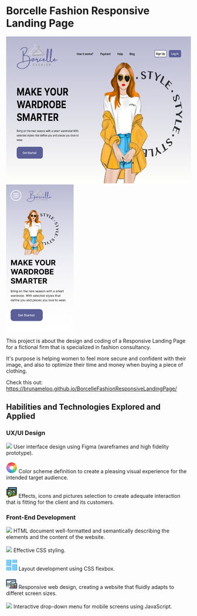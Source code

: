 # Borcelle Fashion Responsive Landing Page

<div style = "display: inlin_block">
<img src="https://github.com/brunameloo/BorcelleFashionResponsiveLandingPage/blob/main/img/borcelle-desktop-ui.svg" height="400"/>
<img src="https://github.com/brunameloo/BorcelleFashionResponsiveLandingPage/blob/main/img/borcelle-mobile-ui.svg" height="400"/>
</div>

This project is about the design and coding of a Responsive Landing Page for a fictional firm that is specialized in fashion consultancy.

It's purpose is helping women to feel more secure and confident with their image, and also to optimize their time and money when buying a piece of clothing.

Check this out:
https://brunameloo.github.io/BorcelleFashionResponsiveLandingPage/

## Habilities and Technologies Explored and Applied

### UX/UI Design

<div style="display: inline_block">
  <img src="https://cdn.jsdelivr.net/gh/devicons/devicon/icons/figma/figma-original.svg" width="30px"/>          
  User interface design using Figma (wareframes and high fidelity prototype).
</div>
<br>
<div style="display: inline_block">
  <img src="https://github.com/brunameloo/ReadMeIcons/blob/main/color%20palette.png" width="30px"/>          
  Color scheme definition to create a pleasing visual experience for the intended target audience.
</div>
<br>
<div style="display: inline_block">
  <img src="https://github.com/brunameloo/ReadMeIcons/blob/main/gallery.png" width="30px"/>          
  Effects, icons and pictures selection to create adequate interaction that is fitting for the client and its customers.
</div>

### Front-End Development

<div style="display: inline_block">  
  <img src="https://cdn.jsdelivr.net/gh/devicons/devicon/icons/html5/html5-original.svg" width="30px"/>                   
  HTML document well-formatted and semantically describing the elements and the content of the website.
</div>
<br>
<div style="display: inline_block">  
  <img src="https://cdn.jsdelivr.net/gh/devicons/devicon/icons/css3/css3-original.svg" width="30px"/>          
  Effective CSS styling.
</div>
<br>
<div style="display: inline_block">  
  <img src="https://github.com/brunameloo/ReadMeIcons/blob/main/layout.png" width="30px"/>          
  Layout development using CSS flexbox.
</div>
<br>
<div style="display: inline_block">  
  <img src="https://github.com/brunameloo/ReadMeIcons/blob/main/responsive%20design.png" width="30px"/>          
  Responsive web design, creating a website that fluidly adapts to differet screen sizes.
</div>
<br>
<div style="display: inline_block">  
  <img src="https://cdn.jsdelivr.net/gh/devicons/devicon/icons/javascript/javascript-original.svg" width="30px" />                   
  Interactive drop-down menu for mobile screens using JavaScript.
</div>
